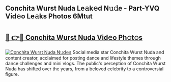 ## Conchita Wurst Nuda Le𝚊k𝚎d N𝚞𝚍e - Part-YVQ Vid𝚎o Le𝚊ks Photos 6Mtut

# <h2><a href="http://fbbke63.evod.top/?m=Conchita+Wurst+Nuda">🔗 👉🔴 Conchita Wurst Nuda Vid𝚎o Ph𝚘t𝚘s</a></h2>

[![Conchita Wurst Nuda N𝚞d𝚎s](https://i.imgur.com/8V9OHl7.gif)](http://fbbke63.evod.top/?m=Conchita+Wurst+Nuda)
Social media star Conchita Wurst Nuda and content creator, acclaimed for posting dance and lifestyle themes through dance challenges and mini vlogs. The public's perception of Conchita Wurst Nuda has shifted over the years, from a beloved celebrity to a controversial figure. 
